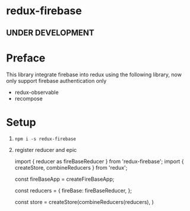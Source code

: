 # redux-firebase
## UNDER DEVELOPMENT

# Preface
This library integrate firebase into redux using the following library, now only support firebase authentication only
- redux-observable
- recompose

# Setup
1. `npm i -s redux-firebase`
2. register reducer and epic

     import { reducer as fireBaseReducer } from 'redux-firebase';
     import { createStore, combineReducers } from 'redux';
     
     const fireBaseApp = createFireBaseApp;
     
     const reducers = {
       fireBase: fireBaseReducer,
     };
     
     const store = createStore(combineReducers(reducers), )
     
